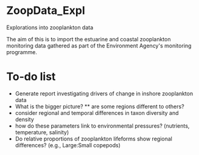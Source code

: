 # ZoopData_Expl
Explorations into zooplankton data

The aim of this is to import the estuarine and coastal zooplankton monitoring data
gathered as part of the Environment Agency's monitoring programme.

# To-do list
* Generate report investigating drivers of change in inshore zooplankton data
* What is the bigger picture?
** are some regions different to others?
* consider regional and temporal differences in taxon diversity and density
* how do these parameters link to environmental pressures? (nutrients, temperature, salinity)
* Do relative proportions of zooplankton lifeforms show regional differences? (e.g., Large:Small copepods)